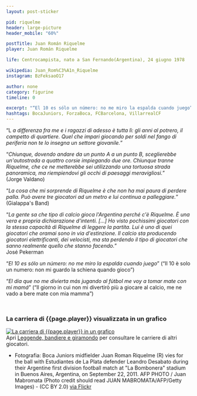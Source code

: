```yaml
---
layout: post-sticker

pid: riquelme
header: large-picture
header_mobile: "60%"

postTitle: Juan Román Riquelme
player: Juan Román Riquelme

life: Centrocampista, nato a San Fernando(Argentina), 24 giugno 1978

wikipedia: Juan_Rom%C3%A1n_Riquelme
instagram: BzFeksaoO17

author: none
category: figurine
timeline: 0

excerpt: "“El 10 es sólo un número: no me miro la espalda cuando juego”"
hashtags: BocaJuniors, ForzaBoca, FCBarcelona, VillarrealCF
---
```

“L _a differenza fra me e i ragazzi di adesso è tutta lì: gli anni al potrero, il campetto di quartiere. Quel che impari giocando per soldi nel fango di periferia non te lo insegna un settore giovanile._”

“_Chiunque, dovendo andare da un punto A a un punto B, sceglierebbe un'autostrada a quattro corsie impiegando due ore. Chiunque tranne Riquelme, che ce ne metterebbe sei utilizzando una tortuosa strada panoramica, ma riempiendovi gli occhi di paesaggi meravigliosi._”  
(Jorge Valdano)

“_La cosa che mi sorprende di Riquelme è che non ha mai paura di perdere palla. Può avere tre giocatori ad un metro e lui continua a palleggiare._”  
(Gialappa's Band)

“_La gente sa che tipo di calcio gioca l'Argentina perché c'è Riquelme. È una vera e propria dichiarazione d'intenti. [...] Ho visto pochissimi giocatori con la stessa capacità di Riquelme di leggere la partita. Lui è uno di quei giocatori che oramai sono in via d'estinzione. Il calcio sta producendo giocatori elettrificanti, dei velocisti, ma sta perdendo il tipo di giocatori che sanno realmente quello che stanno facendo._”  
José Pekerman

“_El 10 es sólo un número: no me miro la espalda cuando juego_” (“Il 10 &egrave; solo un numero: non mi guardo la schiena quando gioco”)

“_El día que no me divierta más jugando al fútbol me voy a tomar mate con mi mamá_” (“Il giorno in cui non mi divertir&ograve; pi&ugrave; a giocare al calcio, me ne vado a bere mate con mia mamma”)

<div style="margin-top: 50px;">
<h3>La carriera di {{page.player}} visualizzata in un grafico</h3>
<a href="/leggende-bandiere-e-giramondo" title="La carriera di {{page.player}} visualizzata in un grafico"><img class="responsive-img w100 border" src="{{site.baseurl}}/assets/pics/careers/{{page.pid}}.png" alt="La carriera di {{page.player}} in un grafico"/></a>
</div>
Apri <a href="/leggende-bandiere-e-giramondo" title="La carriera di {{page.player}} visualizzata in un grafico">Leggende, bandiere e giramondo</a> per consultare le carriere di altri giocatori.


<div class="post-disclaimer">
<ul>
  <li>Fotografia: Boca Juniors midfielder Juan Roman Riquelme (R) vies for the ball with Estudiantes de La Plata defender Leandro Desabato during their Argentine first division football match at "La Bombonera" stadium in Buenos Aires, Argentina, on September 22, 2011. AFP PHOTO / Juan Mabromata (Photo credit should read JUAN MABROMATA/AFP/Getty Images) - (CC BY 2.0) <a href="https://www.flickr.com/photos/33500260@N06/6174361106">via Flickr</a></li>
</ul>
</div>
